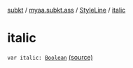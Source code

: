 [subkt](../../index.md) / [myaa.subkt.ass](../index.md) / [StyleLine](index.md) / [italic](./italic.md)

# italic

`var italic: `[`Boolean`](https://kotlinlang.org/api/latest/jvm/stdlib/kotlin/-boolean/index.html) [(source)](https://github.com/Myaamori/SubKt/blob/0.1.8/src/main/kotlin/myaa/subkt/ass/parser.kt#L546)